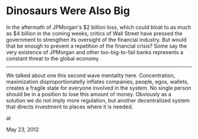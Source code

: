 # Dinosaurs Were Also Big
In the aftermath of JPMorgan's $2 billion loss, which could bloat to as much as $4 billion
 in the coming weeks, critics of Wall Street have pressed the government
 to strengthen its oversight of the financial industry. But would that 
be enough to prevent a repetition of the financial crisis? Some say the 
very existence of JPMorgan and other too-big-to-fail banks represents a 
constant threat to the global economy

---

We talked about one this second wave mentality here. Concentration, maximization disproportionatelly inflates companies, people, egos, wallets,  creates a fragile state for everyone involved in the system. No single person should be in a position to lose this amount of money. Obviously as a solution we do not imply more regulation, but another decentralized system that directs investment to places where it is needed. 







at

May 23, 2012















